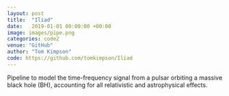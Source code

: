 ```yaml
---
layout: post
title:  "Iliad"
date:   2019-01-01 00:00:00 +00:00
image: images/pipe.png
categories: code2
venue: "GitHub"
author: "Tom Kimpson"
code: https://github.com/tomkimpson/Iliad
---
```

Pipeline to model the time-frequency signal from a pulsar orbiting a massive black hole (BH), accounting for all relativistic and astrophysical effects.
